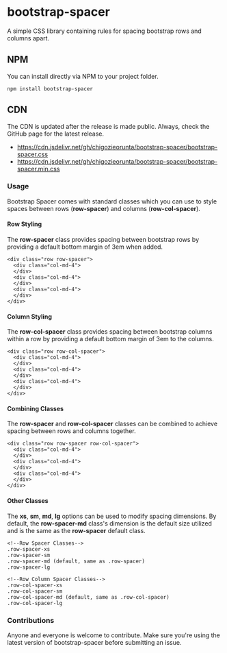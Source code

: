 # bootstrap-spacer 
A simple CSS library containing rules for spacing bootstrap rows and columns apart. 

## NPM
You can install directly via NPM to your project folder.
```
npm install bootstrap-spacer
```

## CDN
The CDN is updated after the release is made public. Always, check the GitHub page for the latest release.
<ul>
  <li>
    <a href="https://cdn.jsdelivr.net/gh/chigozieorunta/bootstrap-spacer/bootstrap-spacer.css">
      https://cdn.jsdelivr.net/gh/chigozieorunta/bootstrap-spacer/bootstrap-spacer.css
    </a>
  </li>
  <li>
    <a href="https://cdn.jsdelivr.net/gh/chigozieorunta/bootstrap-spacer/bootstrap-spacer.min.css">
      https://cdn.jsdelivr.net/gh/chigozieorunta/bootstrap-spacer/bootstrap-spacer.min.css
    </a>
  </li>
</ul> 

### Usage
Bootstrap Spacer comes with standard classes which you can use to style spaces between rows (**row-spacer**) and columns (**row-col-spacer**).

#### Row Styling
The **row-spacer** class provides spacing between bootstrap rows by providing a default bottom margin of 3em when added.
```
<div class="row row-spacer">
  <div class="col-md-4">
  </div>
  <div class="col-md-4">
  </div>
  <div class="col-md-4">
  </div>
</div>
```

#### Column Styling
The **row-col-spacer** class provides spacing between bootstrap columns within a row by providing a default bottom margin of 3em to the columns.
```
<div class="row row-col-spacer">
  <div class="col-md-4">
  </div>
  <div class="col-md-4">
  </div>
  <div class="col-md-4">
  </div>
</div>
```

#### Combining Classes
The **row-spacer** and **row-col-spacer** classes can be combined to achieve spacing between rows and columns together.
```
<div class="row row-spacer row-col-spacer">
  <div class="col-md-4">
  </div>
  <div class="col-md-4">
  </div>
  <div class="col-md-4">
  </div>
</div>
```

#### Other Classes
The **xs**, **sm**, **md**, **lg** options can be used to modify spacing dimensions. By default, the **row-spacer-md** class's dimension is the default size utilized and is the same as the **row-spacer** default class.
```
<!--Row Spacer Classes-->
.row-spacer-xs
.row-spacer-sm
.row-spacer-md (default, same as .row-spacer)
.row-spacer-lg

<!--Row Column Spacer Classes-->
.row-col-spacer-xs
.row-col-spacer-sm
.row-col-spacer-md (default, same as .row-col-spacer)
.row-col-spacer-lg
```

### Contributions
Anyone and everyone is welcome to contribute. Make sure you're using the latest version of bootstrap-spacer before submitting an issue. 
